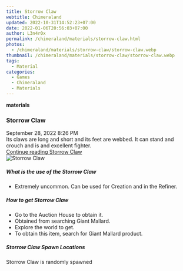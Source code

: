 ```yaml
---
title: Storrow Claw
webtitle: Chimeraland
updated: 2022-10-31T14:52:23+07:00
date: 2022-01-06T20:56:03+07:00
author: L3n4r0x
permalink: /chimeraland/materials/storrow-claw.html
photos:
  - /chimeraland/materials/storrow-claw/storrow-claw.webp
thumbnail: /chimeraland/materials/storrow-claw/storrow-claw.webp
tags:
  - Material
categories:
  - Games
  - Chimeraland
  - Materials
---
```


<section id="bootstrap-wrapper"><link rel="stylesheet" href="https://cdn.statically.io/gh/dimaslanjaka/Web-Manajemen/40ac3225/css/bootstrap-4.5-wrapper.css"/><div class="row g-0 border rounded overflow-hidden flex-md-row mb-4 shadow-sm position-relative"><div class="col p-4 d-flex flex-column position-static"><strong class="d-inline-block mb-2 text-success">materials</strong><h3 class="mb-0">Storrow Claw</h3><div class="mb-1 text-muted">September 28, 2022 8:26 PM</div><div class="mb-2 border p-1">Its claws are long and short and its feet are webbed. It can stand and crouch and is and excellent fighter.</div><a href="#" class="stretched-link d-none">Continue reading Storrow Claw</a></div><div class="col-auto d-none d-lg-block"><img src="/chimeraland/materials/storrow-claw/storrow-claw.webp" alt="Storrow Claw"/></div></div><div class="row"><div class="col-lg-6 col-12 mb-2"><div class="card"><div class="card-body"><h5 class="card-title">What is the use of the Storrow Claw</h5><div class="card-text"><ul><li>Extremely uncommon. Can be used for Creation and in the Refiner.</li></ul></div></div></div></div><div class="col-lg-6 col-12 mb-2"><div class="card"><div class="card-body"><h5 class="card-title">How to get Storrow Claw</h5><div class="card-text"><ul><li>Go to the Auction House to obtain it.</li><li>Obtained from searching Giant Mallard.</li><li>Explore the world to get.</li><li>To obtain this item, search for Giant Mallard product.</li></ul></div></div></div></div><div class="col-12 mb-2"><h5>Storrow Claw Spawn Locations</h5><p>Storrow Claw is randomly spawned</p></div></div></section>